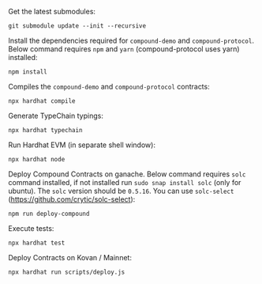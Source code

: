 Get the latest submodules:

    git submodule update --init --recursive

Install the dependencies required for `compound-demo` and `compound-protocol`. Below command requires `npm` and `yarn` (compound-protocol uses yarn) installed:

    npm install

Compiles the `compound-demo` and `compound-protocol` contracts:

    npx hardhat compile

Generate TypeChain typings:

    npx hardhat typechain

Run Hardhat EVM (in separate shell window):

    npx hardhat node

Deploy Compound Contracts on ganache. Below command requires `solc` command installed, if not installed run `sudo snap install solc` (only for ubuntu). The `solc` version should be `0.5.16`. You can use `solc-select` (https://github.com/crytic/solc-select):

    npm run deploy-compound

Execute tests:

    npx hardhat test

Deploy Contracts on Kovan / Mainnet:

    npx hardhat run scripts/deploy.js
